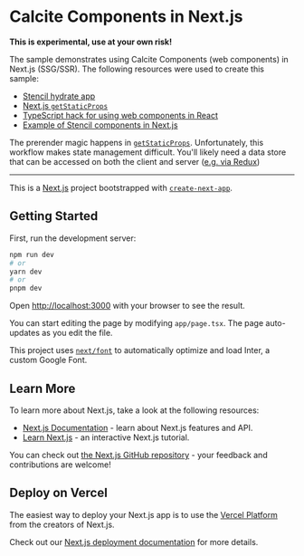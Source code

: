 # Calcite Components in Next.js

**This is experimental, use at your own risk!**

The sample demonstrates using Calcite Components (web components) in Next.js (SSG/SSR). The following resources were used to create this sample:

- [Stencil hydrate app](https://stenciljs.com/docs/v2/hydrate-app)
- [Next.js `getStaticProps`](https://nextjs.org/docs/pages/building-your-application/data-fetching/get-static-props)
- [TypeScript hack for using web components in React](https://goulet.dev/posts/consuming-web-component-react-typescript/)
- [Example of Stencil components in Next.js](https://github.com/jagreehal/nextjs-stenciljs-ssr-example)

The prerender magic happens in [`getStaticProps`](https://nextjs.org/docs/pages/building-your-application/data-fetching/get-static-props). Unfortunately, this workflow makes state management difficult. You'll likely need a data store that can be accessed on both the client and server ([e.g. via Redux](https://redux.js.org/usage/server-rendering))

---

This is a [Next.js](https://nextjs.org/) project bootstrapped with [`create-next-app`](https://github.com/vercel/next.js/tree/canary/packages/create-next-app).

## Getting Started

First, run the development server:

```bash
npm run dev
# or
yarn dev
# or
pnpm dev
```

Open [http://localhost:3000](http://localhost:3000) with your browser to see the result.

You can start editing the page by modifying `app/page.tsx`. The page auto-updates as you edit the file.

This project uses [`next/font`](https://nextjs.org/docs/basic-features/font-optimization) to automatically optimize and load Inter, a custom Google Font.

## Learn More

To learn more about Next.js, take a look at the following resources:

- [Next.js Documentation](https://nextjs.org/docs) - learn about Next.js features and API.
- [Learn Next.js](https://nextjs.org/learn) - an interactive Next.js tutorial.

You can check out [the Next.js GitHub repository](https://github.com/vercel/next.js/) - your feedback and contributions are welcome!

## Deploy on Vercel

The easiest way to deploy your Next.js app is to use the [Vercel Platform](https://vercel.com/new?utm_medium=default-template&filter=next.js&utm_source=create-next-app&utm_campaign=create-next-app-readme) from the creators of Next.js.

Check out our [Next.js deployment documentation](https://nextjs.org/docs/deployment) for more details.
